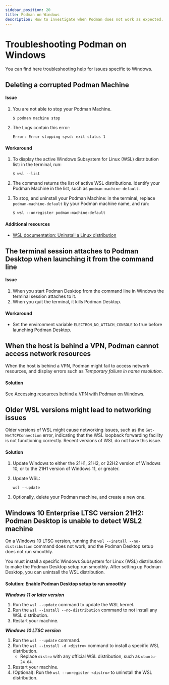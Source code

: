 ```yaml
---
sidebar_position: 20
title: Podman on Windows
description: How to investigate when Podman does not work as expected.
---
```


# Troubleshooting Podman on Windows

You can find here troubleshooting help for issues specific to Windows.

## Deleting a corrupted Podman Machine

#### Issue

1. You are not able to stop your Podman Machine.

   ```shell-session
   $ podman machine stop
   ```

2. The Logs contain this error:

   ```shell-session
   Error: Error stopping sysd: exit status 1
   ```

#### Workaround

1. To display the active Windows Subsystem for Linux (WSL) distribution list: in the terminal, run:

   ```shell-session
   $ wsl --list
   ```

1. The command returns the list of active WSL distributions. Identify your Podman Machine in the list, such as `podman-machine-default`.

1. To stop, and uninstall your Podman Machine: in the terminal, replace `podman-machine-default` by your Podman machine name, and run:

   ```shell-session
   $ wsl --unregister podman-machine-default
   ```

#### Additional resources

- [WSL documentation: Uninstall a Linux distribution](https://learn.microsoft.com/en-us/windows/wsl/basic-commands#unregister-or-uninstall-a-linux-distribution)

## The terminal session attaches to Podman Desktop when launching it from the command line

#### Issue

1. When you start Podman Desktop from the command line in Windows the terminal session attaches to it.
1. When you quit the terminal, it kills Podman Desktop.

#### Workaround

- Set the environment variable `ELECTRON_NO_ATTACH_CONSOLE` to true before launching Podman Desktop.

## When the host is behind a VPN, Podman cannot access network resources

When the host is behind a VPN, Podman might fail to access network resources, and display errors such as _Temporary failure in name resolution_.

#### Solution

See [Accessing resources behind a VPN with Podman on Windows](/docs/proxy).

## Older WSL versions might lead to networking issues

Older versions of WSL might cause networking issues, such as the `Get-NetTCPConnection` error, indicating that the WSL loopback forwarding facility is not functioning correctly. Recent versions of WSL do not have this issue.

#### Solution

1. Update Windows to either the 21H1, 21H2, or 22H2 version of Windows 10, or to the 21H1 version of Windows 11, or greater.

2. Update WSL:

   ```shell-session
   wsl --update
   ```

3. Optionally, delete your Podman machine, and create a new one.

## Windows 10 Enterprise LTSC version 21H2: Podman Desktop is unable to detect WSL2 machine

On a Windows 10 LTSC version, running the `wsl --install --no-distribution` command does not work, and the Podman Desktop setup does not run smoothly.

You must install a specific Windows Subsystem for Linux (WSL) distribution to make the Podman Desktop setup run smoothly. After setting up Podman Desktop, you can unintsall the WSL distribution.

#### Solution: Enable Podman Desktop setup to run smoothly

**_Windows 11 or later version_**

1. Run the `wsl --update` command to update the WSL kernel.
1. Run the `wsl --install --no-distribution` command to not install any WSL distribution.
1. Restart your machine.

**_Windows 10 LTSC version_**

1. Run the `wsl --update` command.
1. Run the `wsl --install -d <distro>` command to install a specific WSL distribution.
   - Replace `distro` with any official WSL distribution, such as `ubuntu-24.04`.
1. Restart your machine.
1. (Optional): Run the `wsl --unregister <distro>` to uninstall the WSL distribution.
